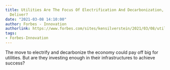 ```yaml
---
title: Utilities Are The Focus Of Electrification And Decarbonization, But Can They
  Deliver?
date: "2021-03-08 14:10:00"
author: Forbes - Innovation
authorlink: https://www.forbes.com/sites/kensilverstein/2021/03/08/utilities-are-the-focus-of-electrification-and-decarbonization-but-can-they-deliver/
tags:
- Forbes-Innovation
---
```

The move to electrify and decarbonize the economy could pay off big for utilities. But are they investing enough in their infrastructures to achieve success?
